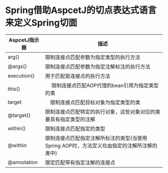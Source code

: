 # Spring借助AspcetJ的切点表达式语言来定义Spring切面

AspcetJ指示器|描述
--|--
arg() | 限制连接点匹配参数为指定类型的执行方法
@args()|限制连接点匹配参数为指定注解标注的执行方法
execution()|用于匹配是连接点的执行方法
this()|　 限制连接点匹配AOP代理的bean引用为指定类型的类
target|　限制连接点匹配目标对象为指定类型的类
@target()|限制连接点匹配特定的执行对象，这些对象对应的类要具有指定类型的注解
within()| 限制连接点匹配指定的类型
@within|限制连接点匹配指定注解所标注的类型(当使用Spring AOP时，方法定义在由指定的注解所注解的类中)
@annotation|限定匹配带有指定注解的连接点
